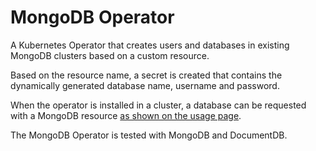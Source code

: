 # MongoDB Operator

A Kubernetes Operator that creates users and databases in existing MongoDB clusters based on a
custom resource.

Based on the resource name, a secret is created that contains the dynamically generated database
name, username and password.

When the operator is installed in a cluster, a database can be requested with a MongoDB resource
[as shown on the usage page](usage.md).

The MongoDB Operator is tested with MongoDB and DocumentDB.
